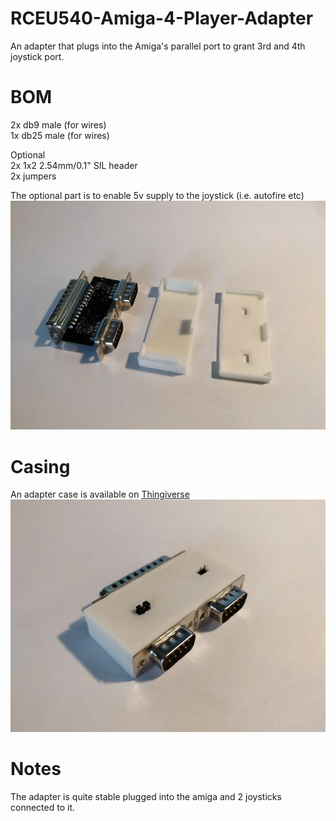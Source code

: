 # RCEU540-Amiga-4-Player-Adapter
An adapter that plugs into the Amiga's parallel port to grant 3rd and 4th joystick port.  
  
# BOM
2x db9 male (for wires)  
1x db25 male (for wires)  
  
Optional  
2x 1x2 2.54mm/0.1" SIL header  
2x jumpers  
  
The optional part is to enable 5v supply to the joystick (i.e. autofire etc)  
![pcb](./Pics/pcb.jpg)  
  
# Casing
An adapter case is available on [Thingiverse](https://www.thingiverse.com/thing:4112671)  
![enclosed](./Pics/enclosed.jpg)  
  
# Notes
The adapter is quite stable plugged into the amiga and 2 joysticks connected to it.



